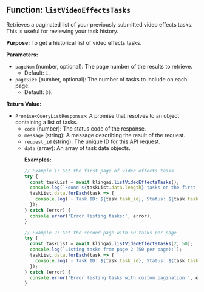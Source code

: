 ## Function: `listVideoEffectsTasks`

Retrieves a paginated list of your previously submitted video effects tasks. This is useful for reviewing your task history.

**Purpose:**
To get a historical list of video effects tasks.

**Parameters:**

- `pageNum` (number, optional): The page number of the results to retrieve.
  - Default: `1`.
- `pageSize` (number, optional): The number of tasks to include on each page.
  - Default: `30`.

**Return Value:**

- `Promise<QueryListResponse>`: A promise that resolves to an object containing a list of tasks.
  - `code` (number): The status code of the response.
  - `message` (string): A message describing the result of the request.
  - `request_id` (string): The unique ID for this API request.
  - `data` (array<object>): An array of task data objects.

**Examples:**

```typescript
// Example 1: Get the first page of video effects tasks
try {
  const taskList = await klingai.listVideoEffectsTasks();
  console.log(`Found ${taskList.data.length} tasks on the first page.`);
  taskList.data.forEach(task => {
    console.log(`- Task ID: ${task.task_id}, Status: ${task.task_status}`);
  });
} catch (error) {
  console.error('Error listing tasks:', error);
}

// Example 2: Get the second page with 50 tasks per page
try {
  const taskList = await klingai.listVideoEffectsTasks(2, 50);
  console.log(`Listing tasks from page 2 (50 per page):`);
  taskList.data.forEach(task => {
    console.log(`- Task ID: ${task.task_id}, Status: ${task.task_status}`);
  });
} catch (error) {
  console.error('Error listing tasks with custom pagination:', error);
}
```
